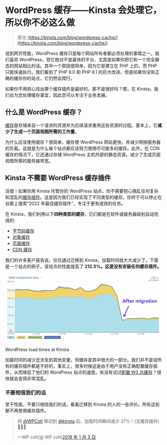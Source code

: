 # WordPress 缓存——Kinsta 会处理它，所以你不必这么做

> 原文:[https://kinsta.com/blog/wordpress-cache/](https://kinsta.com/blog/wordpress-cache/)

说到网页性能，WordPress 缓存只是每个网站所有者都必须处理的事情之一。我们喜欢 WordPress，但它绝对不是最快的平台，尤其是如果你把它和一个完全静态的网站相比的话。其中一个原因很简单，因为它是建立在 PHP 上的，而 PHP 只能快速执行。我们看到了 PHP 8.0 和 PHP 8.1 的巨大改进，但是如果你没有正确的缓存你的站点，它仍然会爬行。

如果你不用担心找出哪个缓存插件是最好的，那不是很好吗？嗯，在 Kinsta，我们会为您处理缓存事宜，因此您可以专注于业务发展。

 ## 什么是 WordPress 缓存？

[缓存](https://kinsta.com/blog/what-is-cache/)是存储来自一个请求的资源并为后续请求重用这些资源的过程。基本上，它**减少了生成一个页面视图所需的工作量**。

为什么应该使用缓存？很简单，缓存使 WordPress 网站更快，并减少网络服务器的负载。这就是为什么每个站点都应该努力使用尽可能多的缓存。此外，在 CDN 缓存的情况下，它还通过存储 WordPress 主机外部的静态资源，减少了生成页面视图所需的服务器带宽。


## Kinsta 不需要 WordPress 缓存插件

没错！如果你用 Kinsta 托管你的 WordPress 站点，你不需要担心搞乱任何复杂和混乱的[缓存插件](https://kinsta.com/blog/wordpress-caching-plugins/)。这是因为我们已经实现了不同类型的缓存。你终于可以停止在谷歌上搜索“2022 年最佳缓存插件”，专注于更有成效的任务。

在 Kinsta，我们利用以下**四种类型的缓存**，它们都是在软件或服务器级别自动完成的:









*   [字节码缓存](#bytecode-cache)
*   [对象缓存](#object-cache)
*   [页面缓存](#page-cache)
*   [CDN 缓存](#cdn-cache)

我们的许多客户报告说，仅仅通过迁移到 Kinsta，加载时间就大大减少了。下面是一个站点的例子，该站点的性能提高了 **212.5%。这是没有安装任何缓存插件。**

![WordPress load times at Kinsta](img/695d33fb502a7f25462c804d03135742.png)

WordPress load times at Kinsta



加载时间的减少还涉及到其他变量，但缓存是其中很大的一部分。我们并不是说所有的缓存插件都是不好的，事实上，很多时候这是由于用户没有正确配置缓存插件，从而降低了他们的 WordPress 站点的速度。有没有试过[配置 W3 总缓存](https://kinsta.com/blog/w3-total-cache/)？很快就会变得非常混乱。

### 不要相信我们的话

至于性能，不要只相信我们的话，看看迁移到 Kinsta 的人的一些评价。所有这些都不再使用缓存插件。

> 将 [@WPColt](https://twitter.com/WPColt?ref_src=twsrc%5Etfw) 移动到 [@kinsta](https://twitter.com/kinsta?ref_src=twsrc%5Etfw) 后，加载时间瞬间减少 37%！(无缓存插件)🚀🚀🚀
> 
> —WP colt(@ WP colt)[2018 年 1 月 3 日](https://twitter.com/WPColt/status/948585957757988865?ref_src=twsrc%5Etfw)